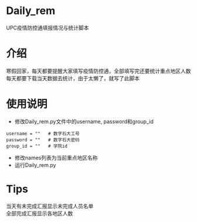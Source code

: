 # Daily_rem

UPC疫情防控通填报情况与统计脚本

# 介绍

寒假回家，每天都要提醒大家填写疫情防控通，全部填写完还要统计重点地区人数  
每天都要下载当天数据去统计，由于太懒了，就写了此脚本

# 使用说明

* 修改Daily_rem.py文件中的username, password和group_id

```
username = ""   # 数字石大工号
password = ""   # 数字石大密码
group_id = ""   # 学院id
```

* 修改names列表为当前重点地区名称
* 运行Daily_rem.py

# Tips

当天有未完成汇报显示未完成人员名单  
全部完成汇报显示各地区人数
